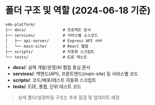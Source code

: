 # 폴더 구조 및 역할 (2024-06-18 기준)

```
o4o-platform/
├── docs/                # 프로젝트 문서
├── services/            # 서비스별 소스코드
│   ├── api-server/      # Express API 서버
│   └── main-site/       # React 웹앱
├── scripts/             # 자동화 스크립트
└── tests/               # E2E 테스트
```

- **docs/**: 실제 개발/운영/AI 협업 중심 문서
- **services/**: 백엔드(API), 프론트엔드(main-site) 등 서비스별 코드
- **scripts/**: 코드/배포/테스트 자동화 스크립트
- **tests/**: E2E, 통합, 단위 테스트 코드

> 상세 폴더/설정파일 구조는 추후 점검 및 업데이트 예정
